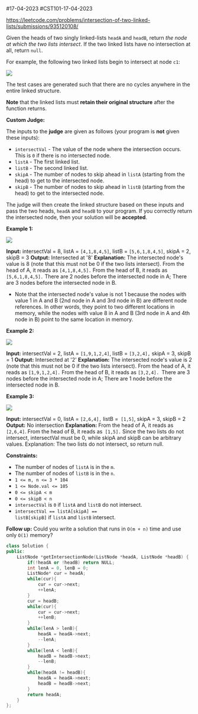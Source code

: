 #17-04-2023 
#CST101-17-04-2023 


https://leetcode.com/problems/intersection-of-two-linked-lists/submissions/935120108/

Given the heads of two singly linked-lists `headA` and `headB`, return _the node at which the two lists intersect_. If the two linked lists have no intersection at all, return `null`.

For example, the following two linked lists begin to intersect at node `c1`:

![](https://assets.leetcode.com/uploads/2021/03/05/160_statement.png)

The test cases are generated such that there are no cycles anywhere in the entire linked structure.

**Note** that the linked lists must **retain their original structure** after the function returns.

**Custom Judge:**

The inputs to the **judge** are given as follows (your program is **not** given these inputs):

-   `intersectVal` - The value of the node where the intersection occurs. This is `0` if there is no intersected node.
-   `listA` - The first linked list.
-   `listB` - The second linked list.
-   `skipA` - The number of nodes to skip ahead in `listA` (starting from the head) to get to the intersected node.
-   `skipB` - The number of nodes to skip ahead in `listB` (starting from the head) to get to the intersected node.

The judge will then create the linked structure based on these inputs and pass the two heads, `headA` and `headB` to your program. If you correctly return the intersected node, then your solution will be **accepted**.

**Example 1:**

![](https://assets.leetcode.com/uploads/2021/03/05/160_example_1_1.png)

**Input:** intersectVal = 8, listA = `[4,1,8,4,5]`, listB = `[5,6,1,8,4,5]`, skipA = 2, skipB = 3
**Output:** Intersected at '8'
**Explanation:** The intersected node's value is 8 (note that this must not be 0 if the two lists intersect).
From the head of A, it reads as `[4,1,8,4,5].` From the head of B, it reads as `[5,6,1,8,4,5].` There are 2 nodes before the intersected node in A; There are 3 nodes before the intersected node in B.
- Note that the intersected node's value is not 1 because the nodes with value 1 in A and B (2nd node in A and 3rd node in B) are different node references. In other words, they point to two different locations in memory, while the nodes with value 8 in A and B (3rd node in A and 4th node in B) point to the same location in memory.

**Example 2:**

![](https://assets.leetcode.com/uploads/2021/03/05/160_example_2.png)

**Input:** intersectVal = 2, listA = `[1,9,1,2,4]`, listB = `[3,2,4],` skipA = 3, skipB = 1
**Output:** Intersected at '2'
**Explanation:** The intersected node's value is 2 (note that this must not be 0 if the two lists intersect).
From the head of A, it reads as `[1,9,1,2,4].` From the head of B, it reads as `[3,2,4]. `There are 3 nodes before the intersected node in A; There are 1 node before the intersected node in B.

**Example 3:**

![](https://assets.leetcode.com/uploads/2021/03/05/160_example_3.png)

**Input:** intersectVal = 0, listA = `[2,6,4],` listB =` [1,5]`, skipA = 3, skipB = 2
**Output:** No intersection
**Explanation:** From the head of A, it reads as `[2,6,4]`. From the head of B, it reads as` [1,5].` Since the two lists do not intersect, intersectVal must be 0, while skipA and skipB can be arbitrary values.
Explanation: The two lists do not intersect, so return null.

**Constraints:**

-   The number of nodes of `listA` is in the `m`.
-   The number of nodes of `listB` is in the `n`.
-   `1 <= m, n <= 3 * 104`
-   `1 <= Node.val <= 105`
-   `0 <= skipA < m`
-   `0 <= skipB < n`
-   `intersectVal` is `0` if `listA` and `listB` do not intersect.
-   `intersectVal == listA[skipA] == listB[skipB]` if `listA` and `listB` intersect.

**Follow up:** Could you write a solution that runs in `O(m + n)` time and use only `O(1)` memory?


```cpp
class Solution {
public:
    ListNode *getIntersectionNode(ListNode *headA, ListNode *headB) {
        if(!headA or !headB) return NULL;
        int lenA = 0, lenB = 0;
        ListNode* cur = headA;
        while(cur){
            cur = cur->next;
            ++lenA;
        }
        cur = headB;
        while(cur){
            cur = cur->next;
            ++lenB;
        }
        while(lenA > lenB){
            headA = headA->next;
            --lenA;
        }
        while(lenA < lenB){
            headB = headB->next;
            --lenB;
        }
        while(headA != headB){
            headA = headA->next;
            headB = headB->next;
        }
        return headA;
    }
};
```